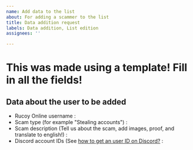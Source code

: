 ```yaml
---
name: Add data to the list
about: For adding a scammer to the list
title: Data addition request
labels: Data addition, List edition
assignees: ''

---
```


# This was made using a template! Fill in all the fields!

## Data about the user to be added
- Rucoy Online username :
- Scam type (for example "Stealing accounts") :
- Scam description (Tell us about the scam, add images, proof, and translate to english!) :
- Discord account IDs (See [how to get an user ID on Discord?](https://support.discord.com/hc/en-us/articles/206346498-Where-can-I-find-my-User-Server-Message-ID) :
